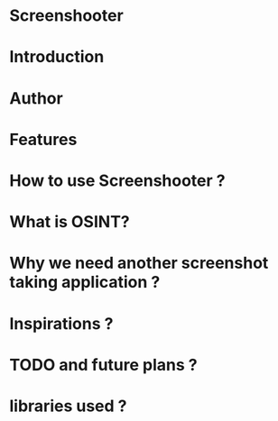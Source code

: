 # Screenshooter

# Introduction

# Author

# Features

# How to use Screenshooter ? 

# What is OSINT? 

# Why we need another screenshot taking application ? 

# Inspirations ? 

# TODO and future plans ?

# libraries used ?


